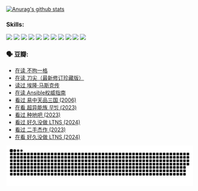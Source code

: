 
[![Anurag's github stats](https://github-readme-stats.vercel.app/api?username=w940853815)](https://github.com/anuraghazra/github-readme-stats)

### Skills:

<code><img height="32" src="https://cdn.jsdelivr.net/npm/simple-icons@v5/icons/python.svg"></code>
<code><img height="32" src="https://cdn.jsdelivr.net/npm/simple-icons@v5/icons/javascript.svg"></code>
<code><img height="32" src="https://cdn.jsdelivr.net/npm/simple-icons@v5/icons/django.svg"></code>
<code><img height="32" src="https://cdn.jsdelivr.net/npm/simple-icons@v5/icons/flask.svg"></code>
<code><img height="32" src="https://cdn.jsdelivr.net/npm/simple-icons@v5/icons/vuetify.svg"></code>
<code><img height="32" src="https://cdn.jsdelivr.net/npm/simple-icons@v5/icons/git.svg"></code>
<code><img height="32" src="https://cdn.jsdelivr.net/npm/simple-icons@v5/icons/docker.svg"></code>
<code><img height="32" src="https://cdn.jsdelivr.net/npm/simple-icons@v5/icons/postgresql.svg"></code>
<code><img height="32" src="https://cdn.jsdelivr.net/npm/simple-icons@v5/icons/elasticsearch.svg"></code>
<code><img height="32" src="https://cdn.jsdelivr.net/npm/simple-icons@v5/icons/macos.svg"></code>
<code><img height="32" src="https://cdn.jsdelivr.net/npm/simple-icons@v5/icons/linux.svg"></code>

### 🗣 豆瓣:

<!-- DOUBAN-ACTIVITIES:START -->
- [在读 不拘一格](https://www.douban.com/people/136069238/status/4541712161/?_i=10670323)
- [在读 刀尖（最新修订珍藏版）](https://www.douban.com/people/136069238/status/4541711339/?_i=10670323)
- [读过 埃隆·马斯克传](https://www.douban.com/people/136069238/status/4541710351/?_i=10670323)
- [在读 Ansible权威指南](https://www.douban.com/people/136069238/status/4539151450/?_i=10670323)
- [看过 易中天品三国‎ (2006)](https://www.douban.com/people/136069238/status/4529910812/?_i=10670323)
- [在看 超异能族 무빙‎ (2023)](https://www.douban.com/people/136069238/status/4527291077/?_i=10670323)
- [看过 种地吧‎ (2023)](https://www.douban.com/people/136069238/status/4527289637/?_i=10670323)
- [看过 好久没做 LTNS‎ (2024)](https://www.douban.com/people/136069238/status/4527289515/?_i=10670323)
- [看过 二手杰作‎ (2023)](https://www.douban.com/people/136069238/status/4522502716/?_i=10670323)
- [在看 好久没做 LTNS‎ (2024)](https://www.douban.com/people/136069238/status/4521969883/?_i=10670323)
<!-- DOUBAN-ACTIVITIES:END -->


![Snake animation](https://raw.githubusercontent.com/w940853815/w940853815/output/github-contribution-grid-snake.svg)

<!--
**w940853815/w940853815** is a ✨ _special_ ✨ repository because its `README.md` (this file) appears on your GitHub profile.

Here are some ideas to get you started:

- 🔭 I’m currently working on ...
- 🌱 I’m currently learning ...
- 👯 I’m looking to collaborate on ...
- 🤔 I’m looking for help with ...
- 💬 Ask me about ...
- 📫 How to reach me: ...
- 😄 Pronouns: ...
- ⚡ Fun fact: ...
-->
